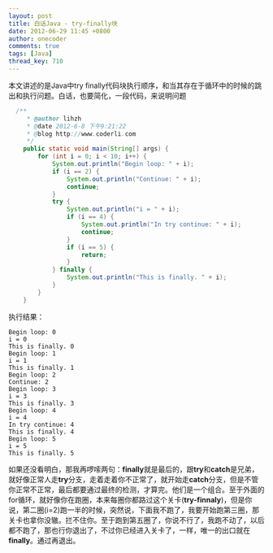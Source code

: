 ```yaml
---
layout: post
title: 白话Java - try-finally块
date: 2012-06-29 11:45 +0800
author: onecoder
comments: true
tags: [Java]
thread_key: 710
---
```


本文讲述的是Java中try finally代码块执行顺序，和当其存在于循环中的时候的跳出和执行问题。白话，也要简化，一段代码，来说明问题 

```java
  /**
	 * @author lihzh
	 * @date 2012-6-8 下午9:21:22
	 * @blog http://www.coderli.com
	 */
	public static void main(String[] args) {
		for (int i = 0; i < 10; i++) {
			System.out.println("Begin loop: " + i);
			if (i == 2) {
				System.out.println("Continue: " + i);
				continue;
			}
			try {
				System.out.println("i = " + i);
				if (i == 4) {
					System.out.println("In try continue: " + i);
					continue;
				}
				if (i == 5) {
					return;
				}
			} finally {
				System.out.println("This is finally. " + i);
			}
		}
	}
```

执行结果：

```text
Begin loop: 0
i = 0
This is finally. 0
Begin loop: 1
i = 1
This is finally. 1
Begin loop: 2
Continue: 2
Begin loop: 3
i = 3
This is finally. 3
Begin loop: 4
i = 4
In try continue: 4
This is finally. 4
Begin loop: 5
i = 5
This is finally. 5
```

如果还没看明白，那我再啰嗦两句：**finally**就是最后的，跟**try**和**catch**是兄弟，就好像正常人走**try**分支，走着走着你不正常了，就开始走**catch**分支，但是不管你正常不正常，最后都要通过最终的检测，才算完。他们是一个组合。至于外面的for循环，就好像你在跑圈，本来每圈你都路过这个关卡(**try-finnaly**)，但是你说，第二圈(i=2)跑一半的时候，突然说，下面我不跑了，我要开始跑第三圈，那关卡也拿你没辙。拦不住你。至于跑到第五圈了，你说不行了，我跑不动了，以后都不跑了，那也行你退出了，不过你已经进入关卡了，一样，唯一的出口就在**finally**。通过再退出。
